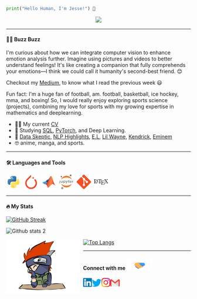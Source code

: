 ```python
print("Hello Human, I'm Jesse!") 🤝
```


<div id="header" align="center">
  <img src="https://media.giphy.com/media/v1.Y2lkPTc5MGI3NjExMDMxODQ2YzZlOGE2Yzk0NDQxYWJiN2U3MmY4YTMyMzk0YTQ5YWYyYSZjdD1n/4rL0k8t2mSmWbzO8fl/giphy.gif" width="250"/>
</div>


---
#### :man_technologist: Buzz Buzz

<p>
I'm curious about how we can integrate computer vision to enhance emotion analysis further. Imagine using pictures and videos to better understand feelings! It's like creating a companion that fully comprehends your emotions—I think we could call it humanity's second-best friend. 😊

Checkout my [Medium]( https://medium.com/@jesse419419 ), to know what I read the previous week 😃

Fun fact: I'm a huge fan of football, am. football, basketball, ice hockey, mma, and boxing! So, I would really enjoy exploring sports science (projects), combining my love for sports with my growing expertise in mathematics and deeplearning.
 </p>

<!-- commented: - :man_student: I am working on a second degree in Maths - scientific computing concentration. -->
- :man_student: My current [CV](https://drive.google.com/file/d/1J_LgsIXVYNn0hWT-W7BWEpOJnKcTWFCm/view?usp=sharing)
- :seedling: Studying [SQL]( https://cs50.harvard.edu/sql/2024/ ), [PyTorch]( https://www.youtube.com/watch?v=Z_ikDlimN6A&t=13956s ), and Deep Learning.
- :ear_with_hearing_aid: [Data Skeptic]( https://open.spotify.com/show/1BZN7H3ikovSejhwQTzNm4 ), [NLP Highlights]( https://open.spotify.com/show/4tGHzmicSHIVU3ksf5iYv8 ), [E.L]( https://open.spotify.com/artist/3mUnqlNBdoohi6s287lxel ), [Lil Wayne](https://open.spotify.com/artist/55Aa2cqylxrFIXC767Z865), [Kendrick](https://open.spotify.com/artist/2YZyLoL8N0Wb9xBt1NhZWg), [Eminem](https://open.spotify.com/artist/7dGJo4pcD2V6oG8kP0tJRR)
- :nerd_face: anime, manga, and sports.
<!-- commented: - :mailbox: How to reach me: [![Linkedin Badge](https://img.shields.io/badge/-LinkedIN-blue?style=flat&logo=Linkedin&logoColor=white)](https://www.linkedin.com/in/jesse-annan97) -->


---
#### :hammer_and_wrench: Languages and Tools

<div>
  <img src="https://github.com/devicons/devicon/blob/master/icons/python/python-original.svg" title="Python" **alt="Python" width="40" height="40"/>&nbsp;
  <img src="https://github.com/devicons/devicon/blob/master/icons/pytorch/pytorch-original.svg" title="Pytorch" **alt="Pytorch" width="40" height="40"/>&nbsp;
  <!-- <img src="https://github.com/devicons/devicon/blob/master/icons/postgresql/postgresql-original.svg" title="Postgresql" **alt="Postgresql" width="40" height="40"/>&nbsp; -->
  <img src="https://github.com/devicons/devicon/blob/master/icons/matlab/matlab-original.svg" title="MATLAB" **alt="MATLAB" width="40" height="40"/>&nbsp;
  <img src="https://github.com/devicons/devicon/blob/master/icons/jupyter/jupyter-original-wordmark.svg" title="Jupyter Notebook" **alt="Jupyter" width="40" height="40"/>&nbsp;
  <img src="https://github.com/devicons/devicon/blob/master/icons/git/git-original.svg" title="Git" **alt="Git" width="40" height="40"/>&nbsp;
  <img src="https://github.com/devicons/devicon/blob/master/icons/latex/latex-original.svg" title="LaTeX" **alt="LaTeX" width="40" height="40"/>
</div>


---
#### :fire: My Stats

[![GitHub Streak](https://github-readme-streak-stats.herokuapp.com?user=annan92419&theme=radical&include_all_commits=true)](https://git.io/streak-stats)

![Github stats 2](https://github-readme-stats.vercel.app/api?username=annan92419&show_icons=true&theme=radical)

[![Top Langs](https://github-readme-stats.vercel.app/api/top-langs/?username=annan92419&layout=compact&theme=radical)](https://github.com/anuraghazra/github-readme-stats)
<img src="https://github.com/SatYu26/SatYu26/blob/master/Assets/Anime_snaps/kakashi.png" alt="Kakashi" style="float: left; margin-right: 10px;" width="200px" />


---
#### Connect with me <img src="https://github.com/SatYu26/SatYu26/blob/master/Assets/Handshake.gif" height="32px">

  <a href="https://www.linkedin.com/in/jesse-annan97">
    <img align="left" alt="Satyam Goyal | Linkedin" width="24px" src="https://github.com/SatYu26/SatYu26/blob/master/Assets/Linkedin.svg" />
  </a> &nbsp;&nbsp;
  <a href="https://twitter.com/jesann404">
    <img align="left" alt="Satyam Goyal | Twitter" width="26px" src="https://github.com/SatYu26/SatYu26/blob/master/Assets/Twitter.svg" />
  </a> &nbsp;&nbsp;
  <a href="https://www.instagram.com/jesann404">
    <img align="left" alt="Satyam Goyal | Instagram" width="24px" src="https://github.com/SatYu26/SatYu26/blob/master/Assets/Instagram.svg" />
  </a> &nbsp;&nbsp;
  <a href="mailto:jesann404@gmail.com">
    <img align="left" alt="Satyam Goyal | Gmail" width="26px" src="https://github.com/SatYu26/SatYu26/blob/master/Assets/Gmail.svg" />
  </a>
  
  
  
  
  
  
  
  
  
  
  
  
[//]: # (Credits)
[//]: # ( https://github.com/itsZed0 )
[//]: # ( https://github.com/zehrocknroll )
[//]: # ( https://github.com/SatYu26 )
